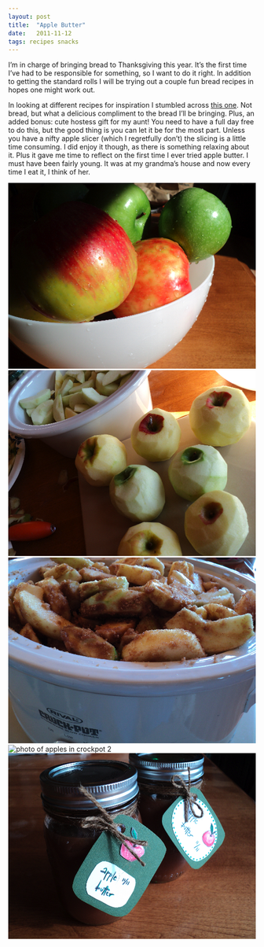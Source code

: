 ```yaml
---
layout: post
title:  "Apple Butter"
date:   2011-11-12
tags: recipes snacks
---
```

I’m in charge of bringing bread to Thanksgiving this year. It’s the first time I’ve had to be responsible for something, so I want to do it right. In addition to getting the standard rolls I will be trying out a couple fun bread recipes in hopes one might work out.

In looking at different recipes for inspiration I stumbled across [this one](http://www.mybakingaddiction.com/crock-pot-slow-cooker-apple-butter-recipe/). Not bread, but what a delicious compliment to the bread I’ll be bringing. Plus, an added bonus: cute hostess gift for my aunt! You need to have a full day free to do this, but the good thing is you can let it be for the most part. Unless you have a nifty apple slicer (which I regretfully don’t) the slicing is a little time consuming. I did enjoy it though, as there is something relaxing about it. Plus it gave me time to reflect on the first time I ever tried apple butter. I must have been fairly young. It was at my grandma’s house and now every time I eat it, I think of her.

![photo of apples](/assets/apples.jpg)
![photo of apples 2](/assets/applespeeled2.jpg)
![photo of apples in crockpot](/assets/dsc02107.jpg)
![photo of apples in crockpot 2](/assets/dsc02108.jpg)
![photo of apple butter jars](/assets/applebutter.jpg)